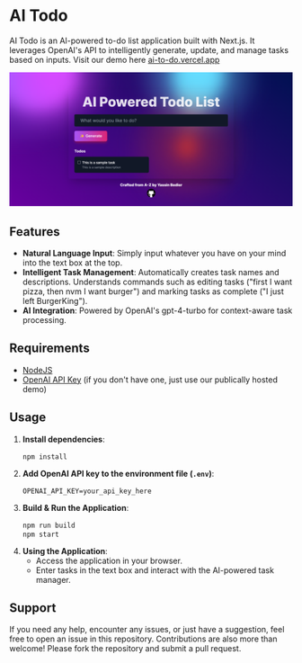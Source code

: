 # AI Todo
AI Todo is an AI-powered to-do list application built with Next.js. It leverages OpenAI's API to intelligently generate, update, and manage tasks based on inputs. Visit our demo here [ai-to-do.vercel.app](https://ai-to-do.vercel.app)

<img src="screenshot.png" width="770px" draggable="false">

## Features
- **Natural Language Input**: Simply input whatever you have on your mind into the text box at the top.
- **Intelligent Task Management**: Automatically creates task names and descriptions. Understands commands such as editing tasks ("first I want pizza, then nvm I want burger") and marking tasks as complete ("I just left BurgerKing").
- **AI Integration**: Powered by OpenAI's gpt-4-turbo for context-aware task processing.

## Requirements
- [NodeJS](https://nodejs.org/en/download/)
- [OpenAI API Key](https://platform.openai.com) (if you don't have one, just use our publically hosted demo)

## Usage
1. **Install dependencies**:
   ```
   npm install
   ```
2. **Add OpenAI API key to the environment file (`.env`)**:
   ```
   OPENAI_API_KEY=your_api_key_here
   ```
2. **Build & Run the Application**:
   ```
   npm run build
   npm start
   ```
3. **Using the Application**:
   - Access the application in your browser.
   - Enter tasks in the text box and interact with the AI-powered task manager.

## Support
If you need any help, encounter any issues, or just have a suggestion, feel free to open an issue in this repository.
Contributions are also more than welcome! Please fork the repository and submit a pull request.
